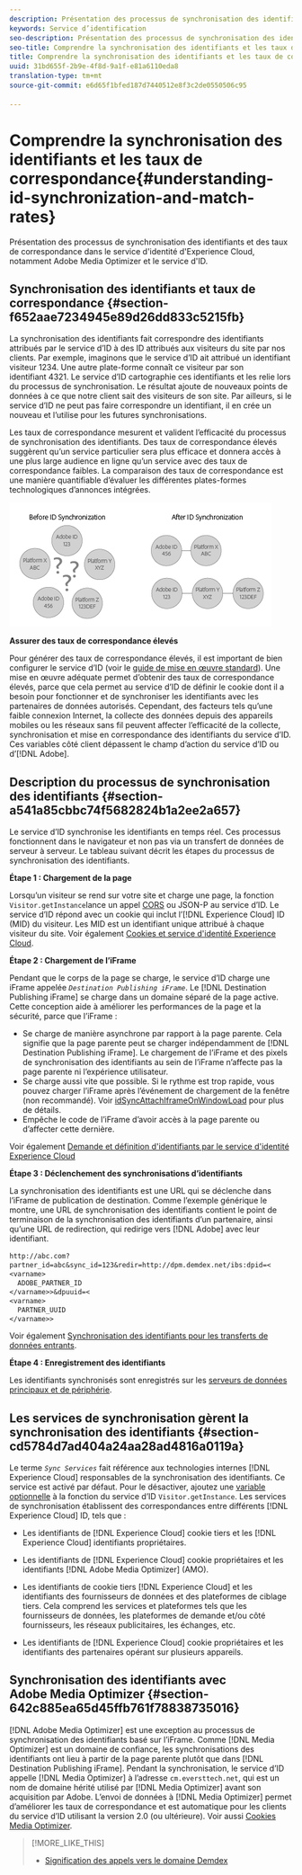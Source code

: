 ```yaml
---
description: Présentation des processus de synchronisation des identifiants et des taux de correspondance dans le service d'identité d'Experience Cloud, notamment Adobe Media Optimizer et le service d'ID.
keywords: Service d’identification
seo-description: Présentation des processus de synchronisation des identifiants et des taux de correspondance dans le service d'identité d'Experience Cloud, notamment Adobe Media Optimizer et le service d'ID.
seo-title: Comprendre la synchronisation des identifiants et les taux de correspondance
title: Comprendre la synchronisation des identifiants et les taux de correspondance
uuid: 31bd655f-2b9e-4f8d-9a1f-e81a6110eda8
translation-type: tm+mt
source-git-commit: e6d65f1bfed187d7440512e8f3c2de0550506c95

---
```



# Comprendre la synchronisation des identifiants et les taux de correspondance{#understanding-id-synchronization-and-match-rates}

Présentation des processus de synchronisation des identifiants et des taux de correspondance dans le service d'identité d'Experience Cloud, notamment Adobe Media Optimizer et le service d'ID.

## Synchronisation des identifiants et taux de correspondance {#section-f652aae7234945e89d26dd833c5215fb}

La synchronisation des identifiants fait correspondre des identifiants attribués par le service d’ID à des ID attribués aux visiteurs du site par nos clients. Par exemple, imaginons que le service d’ID ait attribué un identifiant visiteur 1234. Une autre plate-forme connaît ce visiteur par son identifiant 4321. Le service d’ID cartographie ces identifiants et les relie lors du processus de synchronisation. Le résultat ajoute de nouveaux points de données à ce que notre client sait des visiteurs de son site. Par ailleurs, si le service d’ID ne peut pas faire correspondre un identifiant, il en crée un nouveau et l’utilise pour les futures synchronisations.

Les taux de correspondance mesurent et valident l’efficacité du processus de synchronisation des identifiants. Des taux de correspondance élevés suggèrent qu’un service particulier sera plus efficace et donnera accès à une plus large audience en ligne qu’un service avec des taux de correspondance faibles. La comparaison des taux de correspondance est une manière quantifiable d’évaluer les différentes plates-formes technologiques d’annonces intégrées.

![](assets/idsync2.png)

**Assurer des taux de correspondance élevés**

Pour générer des taux de correspondance élevés, il est important de bien configurer le service d’ID (voir le [guide de mise en œuvre standard](../implementation-guides/standard.md#concept-89cd0199a9634fc48644f2d61e3d2445)). Une mise en œuvre adéquate permet d’obtenir des taux de correspondance élevés, parce que cela permet au service d’ID de définir le cookie dont il a besoin pour fonctionner et de synchroniser les identifiants avec les partenaires de données autorisés. Cependant, des facteurs tels qu’une faible connexion Internet, la collecte des données depuis des appareils mobiles ou les réseaux sans fil peuvent affecter l’efficacité de la collecte, synchronisation et mise en correspondance des identifiants du service d’ID. Ces variables côté client dépassent le champ d’action du service d’ID ou d’[!DNL Adobe].

## Description du processus de synchronisation des identifiants {#section-a541a85cbbc74f5682824b1a2ee2a657}

Le service d’ID synchronise les identifiants en temps réel. Ces processus fonctionnent dans le navigateur et non pas via un transfert de données de serveur à serveur. Le tableau suivant décrit les étapes du processus de synchronisation des identifiants.

**Étape 1 : Chargement de la page**

Lorsqu’un visiteur se rend sur votre site et charge une page, la fonction `Visitor.getInstance`lance un appel [CORS](../reference/cors.md#concept-6c280446990d46d88ba9da15d2dcc758) ou JSON-P au service d’ID. Le service d’ID répond avec un cookie qui inclut l’[!DNL Experience Cloud] ID (MID) du visiteur. Les MID est un identifiant unique attribué à chaque visiteur du site. Voir également [Cookies et service d'identité Experience Cloud](../introduction/cookies.md).

**Étape 2 : Chargement de l’iFrame**

Pendant que le corps de la page se charge, le service d’ID charge une iFrame appelée *`Destination Publishing iFrame`*. Le [!DNL Destination Publishing iFrame] se charge dans un domaine séparé de la page active. Cette conception aide à améliorer les performances de la page et la sécurité, parce que l’iFrame :

* Se charge de manière asynchrone par rapport à la page parente. Cela signifie que la page parente peut se charger indépendamment de [!DNL Destination Publishing iFrame]. Le chargement de l’iFrame et des pixels de synchronisation des identifiants au sein de l’iFrame n’affecte pas la page parente ni l’expérience utilisateur.
* Se charge aussi vite que possible. Si le rythme est trop rapide, vous pouvez charger l’iFrame après l’événement de chargement de la fenêtre (non recommandé). Voir [idSyncAttachIframeOnWindowLoad](../library/function-vars/idsyncattachiframeonwindowload.md#reference-b86b7112e0814a4c82c4e24c158508f4) pour plus de détails.
* Empêche le code de l’iFrame d’avoir accès à la page parente ou d’affecter cette dernière.

Voir également [Demande et définition d'identifiants par le service d'identité Experience Cloud](../introduction/id-request.md#concept-2caacebb1d244402816760e9b8bcef6a)

**Étape 3 : Déclenchement des synchronisations d’identifiants**

La synchronisation des identifiants est une URL qui se déclenche dans l’iFrame de publication de destination. Comme l’exemple générique le montre, une URL de synchronisation des identifiants contient le point de terminaison de la synchronisation des identifiants d’un partenaire, ainsi qu’une URL de redirection, qui redirige vers [!DNL Adobe] avec leur identifiant.

```
http://abc.com?partner_id=abc&sync_id=123&redir=http://dpm.demdex.net/ibs:dpid=<
<varname>
  ADOBE_PARTNER_ID
</varname>>&dpuuid=<
<varname>
  PARTNER_UUID
</varname>>
```

Voir également [Synchronisation des identifiants pour les transferts de données entrants](https://marketing.adobe.com/resources/help/en_US/aam/c_id_sync_in.html).

**Étape 4 : Enregistrement des identifiants**

Les identifiants synchronisés sont enregistrés sur les [serveurs de données principaux et de périphérie](https://marketing.adobe.com/resources/help/en_US/aam/c_compedge.html).

## Les services de synchronisation gèrent la synchronisation des identifiants {#section-cd5784d7ad404a24aa28ad4816a0119a}

Le terme *`Sync Services`* fait référence aux technologies internes [!DNL Experience Cloud] responsables de la synchronisation des identifiants. Ce service est activé par défaut. Pour le désactiver, ajoutez une [variable optionnelle](../library/function-vars/disableidsync.md#reference-589d6b489ac64eddb5a7ff758945e414) à la fonction du service d’ID `Visitor.getInstance`. Les services de synchronisation établissent des correspondances entre différents [!DNL Experience Cloud] ID, tels que :

* Les identifiants de [!DNL Experience Cloud] cookie tiers et les [!DNL Experience Cloud] identifiants propriétaires.

* Les identifiants de [!DNL Experience Cloud] cookie propriétaires et les identifiants [!DNL Adobe Media Optimizer] (AMO).

* Les identifiants de cookie tiers [!DNL Experience Cloud] et les identifiants des fournisseurs de données et des plateformes de ciblage tiers. Cela comprend les services et plateformes tels que les fournisseurs de données, les plateformes de demande et/ou côté fournisseurs, les réseaux publicitaires, les échanges, etc.
* Les identifiants de [!DNL Experience Cloud] cookie propriétaires et les identifiants des partenaires opérant sur plusieurs appareils.

## Synchronisation des identifiants avec Adobe Media Optimizer {#section-642c885ea65d45ffb761f78838735016}

[!DNL Adobe Media Optimizer] est une exception au processus de synchronisation des identifiants basé sur l’iFrame. Comme [!DNL Media Optimizer] est un domaine de confiance, les synchronisations des identifiants ont lieu à partir de la page parente plutôt que dans [!DNL Destination Publishing iFrame]. Pendant la synchronisation, le service d’ID appelle [!DNL Media Optimizer] à l’adresse `cm.eversttech.net`, qui est un nom de domaine hérité utilisé par [!DNL Media Optimizer] avant son acquisition par Adobe. L’envoi de données à [!DNL Media Optimizer] permet d’améliorer les taux de correspondance et est automatique pour les clients du service d’ID utilisant la version 2.0 (ou ultérieure). Voir aussi [Cookies Media Optimizer](https://marketing.adobe.com/resources/help/en_US/whitepapers/cookies/cookies_media_optimizer.html).

>[!MORE_LIKE_THIS]
>
>* [Signification des appels vers le domaine Demdex](https://marketing.adobe.com/resources/help/en_US/aam/demdex-calls.html)

